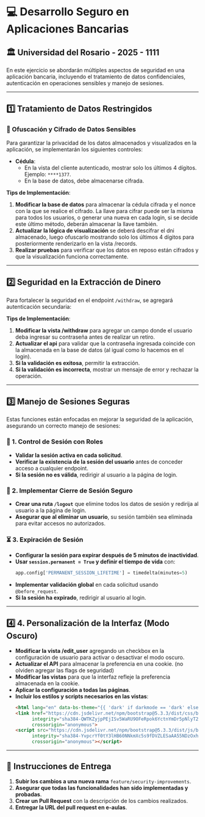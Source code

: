 # 💻 Desarrollo Seguro en Aplicaciones Bancarias

## 🏛 Universidad del Rosario - 2025 - 1111

En este ejercicio se abordarán múltiples aspectos de seguridad en una aplicación bancaria, incluyendo el tratamiento de datos confidenciales, autenticación en operaciones sensibles y manejo de sesiones. 

---

## 1️⃣ Tratamiento de Datos Restringidos

### 🔐 Ofuscación y Cifrado de Datos Sensibles

Para garantizar la privacidad de los datos almacenados y visualizados en la aplicación, se implementarán los siguientes controles:

- **Cédula**: 
  - En la vista del cliente autenticado, mostrar solo los últimos 4 dígitos. Ejemplo: `****1377`.
  - En la base de datos, debe almacenarse cifrada.


**Tips de Implementación**:
1. **Modificar la base de datos** para almacenar la cédula cifrada y el nonce con la que se realice el cifrado. La llave para cifrar puede ser la misma para todos los usuarios, o generar una nueva en cada login, si se decide este último método, deberán almacenar la llave también. 
2. **Actualizar la lógica de visualización** se deberá descifrar el dni almacenado, luego ofuscarlo mostrando solo los últimos 4 dígitos para posteriormente renderizarlo en la vista /records.
3. **Realizar pruebas** para verificar que los datos en reposo están cifrados y que la visualización funciona correctamente.

---

## 2️⃣ Seguridad en la Extracción de Dinero

Para fortalecer la seguridad en el endpoint `/withdraw`, se agregará autenticación secundaria:

**Tips de Implementación**:
1. **Modificar la vista /withdraw** para agregar un campo donde el usuario deba ingresar su contraseña antes de realizar un retiro.
2. **Actualizar el api** para validar que la contraseña ingresada coincide con la almacenada en la base de datos (al igual como lo hacemos en el login).
3. **Si la validación es exitosa**, permitir la extracción.
4. **Si la validación es incorrecta**, mostrar un mensaje de error y rechazar la operación.

---

## 3️⃣ Manejo de Sesiones Seguras

Estas funciones están enfocadas en mejorar la seguridad de la aplicación, asegurando un correcto manejo de sesiones:

### 🔑 1. Control de Sesión con Roles

- **Validar la sesión activa en cada solicitud**.
- **Verificar la existencia de la sesión del usuario** antes de conceder acceso a cualquier endpoint.
- **Si la sesión no es válida**, redirigir al usuario a la página de login.

### 🚪 2. Implementar Cierre de Sesión Seguro

- **Crear una ruta `/logout`** que elimine todos los datos de sesión y redirija al usuario a la página de login.
- **Asegurar que al eliminar un usuario**, su sesión también sea eliminada para evitar accesos no autorizados.

### ⏳ 3. Expiración de Sesión

- **Configurar la sesión para expirar después de 5 minutos de inactividad**.
- **Usar `session.permanent = True` y definir el tiempo de vida** con:
  ```python
  app.config['PERMANENT_SESSION_LIFETIME'] = timedelta(minutes=5)
  ```
- **Implementar validación global** en cada solicitud usando `@before_request`.
- **Si la sesión ha expirado**, redirigir al usuario al login.

---

## 4️⃣ 4. Personalización de la Interfaz (Modo Oscuro)

- **Modificar la vista /edit_user** agregando un checkbox en la configuración de usuario para activar o desactivar el modo oscuro.
- **Actualizar el API** para almacenar la preferencia en una cookie. (no olviden agregar las flags de seguridad)
- **Modificar las vistas** para que la interfaz refleje la preferencia almacenada en la cookie.
- **Aplicar la configuración a todas las páginas**.
- **Incluir los estilos y scripts necesarios en las vistas**:
  ```html
  <html lang="en" data-bs-theme="{{ 'dark' if darkmode == 'dark' else 'light' }}">
  <link href="https://cdn.jsdelivr.net/npm/bootstrap@5.3.3/dist/css/bootstrap.min.css" rel="stylesheet"
        integrity="sha384-QWTKZyjpPEjISv5WaRU9OFeRpok6YctnYmDr5pNlyT2bRjXh0JMhjY6hW+ALEwIH"
        crossorigin="anonymous">
  <script src="https://cdn.jsdelivr.net/npm/bootstrap@5.3.3/dist/js/bootstrap.bundle.min.js"
        integrity="sha384-YvpcrYf0tY3lHB60NNkmXc5s9fDVZLESaAA55NDzOxhy9GkcIdslK1eN7N6jIeHz"
        crossorigin="anonymous"></script>
  ```

---

## 📌 Instrucciones de Entrega

1. **Subir los cambios a una nueva rama** `feature/security-improvements`.
2. **Asegurar que todas las funcionalidades han sido implementadas y probadas**.
3. **Crear un Pull Request** con la descripción de los cambios realizados.
4. **Entregar la URL del pull request en e-aulas**.


